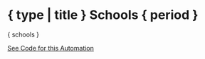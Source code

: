 # { type | title } Schools { period }

{ schools }

[See Code for this Automation](https://github.com/crosscompute/crosscompute-examples/tree/master/reports/map-schools)
